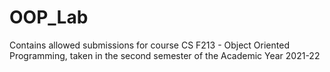 # OOP_Lab
 
Contains allowed submissions for course CS F213 - Object Oriented Programming, taken in the second semester of the Academic Year 2021-22

